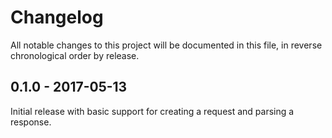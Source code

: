 # Changelog

All notable changes to this project will be documented in this file, in reverse chronological order by release.

## 0.1.0 - 2017-05-13

Initial release with basic support for creating a request and parsing a response.